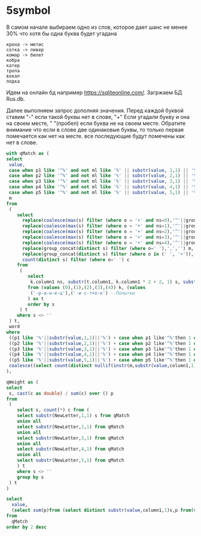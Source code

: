 # 5symbol

В самом начале выбираем одно из слов, которое дает шанс не менее 30% что хотя бы одна буква будет угадана

```plain
крона -> метис
сотка -> ливер
комар -> билет
кобра
катер
тропа
вокал
лодка
```

Идем на онлайн бд например https://sqliteonline.com/. Загржаем БД Rus.db.

Далее выполняем запрос дополняя значения. Перед каждой буквой ставим "-" если такой буквы нет в слове, "+" Если угадали букву и она на своем месте, " "(пробел) если буква не на своем месте. 
Обратите внимание что если в слове две одинаковые буквы, то только первая помечается как нет на месте. все последующие будут помечены как нет в слове.


```sql
with qMatch as (
select 
 value,
 case when p1 like '^%' and not ml like '%' || substr(value, 1,1) || '%' then substr(value, 1,1) else '' end ||
 case when p2 like '^%' and not ml like '%' || substr(value, 2,1) || '%' then substr(value, 2,1) else '' end ||
 case when p3 like '^%' and not ml like '%' || substr(value, 3,1) || '%' then substr(value, 3,1) else '' end ||
 case when p4 like '^%' and not ml like '%' || substr(value, 4,1) || '%' then substr(value, 4,1) else '' end || 
 case when p5 like '^%' and not ml like '%' || substr(value, 5,1) || '%' then substr(value, 5,1) else '' end NewLetter,
 m
from 
 (
	select 
	  replace(coalesce(max(s) filter (where o = '+' and ns=0),'^'||group_concat(distinct s) filter (where (o='-'or(o=' 'and ns=0)))),',','') p1,
	  replace(coalesce(max(s) filter (where o = '+' and ns=1),'^'||group_concat(distinct s) filter (where (o='-'or(o=' 'and ns=1)))),',','') p2,
	  replace(coalesce(max(s) filter (where o = '+' and ns=2),'^'||group_concat(distinct s) filter (where (o='-'or(o=' 'and ns=2)))),',','') p3,
	  replace(coalesce(max(s) filter (where o = '+' and ns=3),'^'||group_concat(distinct s) filter (where (o='-'or(o=' 'and ns=3)))),',','') p4,
	  replace(coalesce(max(s) filter (where o = '+' and ns=4),'^'||group_concat(distinct s) filter (where (o='-'or(o=' 'and ns=4)))),',','') p5,
	  replace(group_concat(distinct s) filter (where o=' '),',','') m, 
	  replace(group_concat(distinct s) filter (where o in (' ', '+')),',','') ml, 
	  count(distinct s) filter (where o=' ') c
	from
	 (
		select  
		 k.column1 ns, substr(t.column1, k.column1 * 2 + 2, 1) s, substr(t.column1, k.column1 * 2 + 1, 1) o
		from (values (0),(1),(2),(3),(4)) k, (values 		 
		 ('-р-а-н-е-ц'),('-и с-т+о-к') --Попытки
		) as t
		order by s
	 ) t
	where s <> ''
 ) t,
 word 
where 
 ((p1 like '%'||substr(value,1,1)||'%') + case when p1 like'^%'then 1 else 0 end)&1=1 and 
 ((p2 like '%'||substr(value,2,1)||'%') + case when p2 like'^%'then 1 else 0 end)&1=1 and
 ((p3 like '%'||substr(value,3,1)||'%') + case when p3 like'^%'then 1 else 0 end)&1=1 and
 ((p4 like '%'||substr(value,4,1)||'%') + case when p4 like'^%'then 1 else 0 end)&1=1 and
 ((p5 like '%'||substr(value,5,1)||'%') + case when p5 like'^%'then 1 else 0 end)&1=1 and
 coalesce((select count(distinct nullif(instr(m,substr(value,column1,1)),0)) from (values (1),(2),(3),(4),(5))),0) = coalesce(c,0)
),

qWeight as (
select 
 s, cast(c as double) / sum(c) over () p
from 
 (
	select s, count(*) c from (
	select substr(NewLetter,1,1) s from qMatch
	union all
	select substr(NewLetter,2,1) from qMatch
	union all
	select substr(NewLetter,3,1) from qMatch
	union all
	select substr(NewLetter,4,1) from qMatch
	union all
	select substr(NewLetter,5,1) from qMatch
	) t 
	where s <> ''
	group by s
 ) t
)

select 
  value,
  (select sum(p)from (select distinct substr(value,column1,1)s,p from(values(1),(2),(3),(4),(5)),qWeight where qWeight.s=substr(value,column1,1)) where (m is null or not m like '%'||s||'%')) 
from
  qMatch  
order by 2 desc
```
